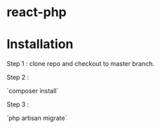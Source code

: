 # react-php

# Installation
<p> Step 1 : clone repo and checkout to master branch.</p>
<p> Step 2 : </p>
`composer install` 
<p> Step 3 : </p> 
`php artisan migrate`

